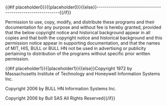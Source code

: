 {{#if placeholder0}}{{placeholder0}}{{else}}-----------------------------------------------------------{{/if}}

Permission to use, copy, modify, and distribute these programs and their documentation for any purpose and without fee is hereby granted, provided that the below copyright notice and historical background appear in all copies and that both the copyright notice and historical background and this permission notice appear in supporting documentation, and that the names of MIT, HIS, BULL or BULL HN not be used in advertising or publicity pertaining to distribution of the programs without specific prior written permission.

{{#if placeholder1}}{{placeholder1}}{{else}}Copyright 1972 by Massachusetts Institute of Technology and Honeywell Information Systems Inc.
          
Copyright 2006 by BULL HN Information Systems Inc.
          
Copyright 2006 by Bull SAS All Rights Reserved{{/if}}